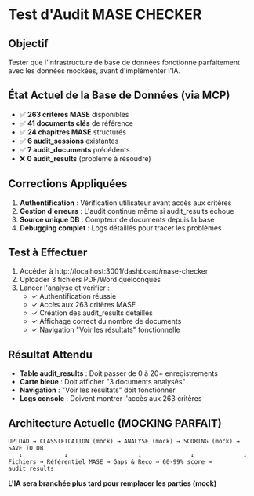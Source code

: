 # Test d'Audit MASE CHECKER

## Objectif
Tester que l'infrastructure de base de données fonctionne parfaitement avec les données mockées, avant d'implémenter l'IA.

## État Actuel de la Base de Données (via MCP)
- ✅ **263 critères MASE** disponibles
- ✅ **41 documents clés** de référence  
- ✅ **24 chapitres MASE** structurés
- ✅ **6 audit_sessions** existantes
- ✅ **7 audit_documents** précédents
- ❌ **0 audit_results** (problème à résoudre)

## Corrections Appliquées
1. **Authentification** : Vérification utilisateur avant accès aux critères
2. **Gestion d'erreurs** : L'audit continue même si audit_results échoue
3. **Source unique DB** : Compteur de documents depuis la base
4. **Debugging complet** : Logs détaillés pour tracer les problèmes

## Test à Effectuer
1. Accéder à http://localhost:3001/dashboard/mase-checker
2. Uploader 3 fichiers PDF/Word quelconques
3. Lancer l'analyse et vérifier :
   - ✓ Authentification réussie
   - ✓ Accès aux 263 critères MASE
   - ✓ Création des audit_results détaillés
   - ✓ Affichage correct du nombre de documents
   - ✓ Navigation "Voir les résultats" fonctionnelle

## Résultat Attendu
- **Table audit_results** : Doit passer de 0 à 20+ enregistrements
- **Carte bleue** : Doit afficher "3 documents analysés"
- **Navigation** : "Voir les résultats" doit fonctionner
- **Logs console** : Doivent montrer l'accès aux 263 critères

## Architecture Actuelle (MOCKING PARFAIT)
```
UPLOAD → CLASSIFICATION (mock) → ANALYSE (mock) → SCORING (mock) → SAVE TO DB
   ↓            ↓                    ↓              ↓              ↓
Fichiers → Référentiel MASE → Gaps & Reco → 60-99% score → audit_results
```

**L'IA sera branchée plus tard pour remplacer les parties (mock)**
